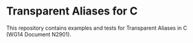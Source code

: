 # Transparent Aliases for C

This repository contains examples and tests for Transparent Aliases in C (WG14 Document N2901).
